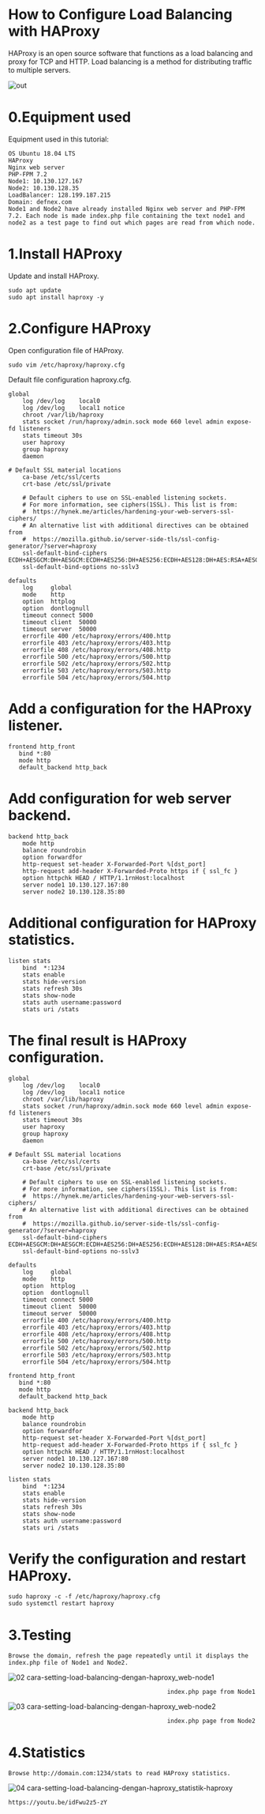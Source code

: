 # How to Configure Load Balancing with HAProxy

HAProxy is an open source software that functions as a load balancing and proxy for TCP and HTTP. Load balancing is a method for distributing traffic to multiple servers.

![out](https://user-images.githubusercontent.com/52296424/196805772-4074e317-d9aa-4106-b862-6c816298e8cb.jpg)

# 0.Equipment used
Equipment used in this tutorial:

    OS Ubuntu 18.04 LTS
    HAProxy
    Nginx web server
    PHP-FPM 7.2
    Node1: 10.130.127.167
    Node2: 10.130.128.35
    LoadBalancer: 128.199.187.215
    Domain: defnex.com
    Node1 and Node2 have already installed Nginx web server and PHP-FPM 7.2. Each node is made index.php file containing the text node1 and node2 as a test page to find out which pages are read from which node.

# 1.Install HAProxy
Update and install HAProxy.

    sudo apt update
    sudo apt install haproxy -y    

# 2.Configure HAProxy
Open configuration file of HAProxy.

    sudo vim /etc/haproxy/haproxy.cfg

Default file configuration haproxy.cfg.

    global
        log /dev/log    local0
        log /dev/log    local1 notice
        chroot /var/lib/haproxy
        stats socket /run/haproxy/admin.sock mode 660 level admin expose-fd listeners
        stats timeout 30s
        user haproxy
        group haproxy
        daemon

    # Default SSL material locations
        ca-base /etc/ssl/certs
        crt-base /etc/ssl/private

        # Default ciphers to use on SSL-enabled listening sockets.
        # For more information, see ciphers(1SSL). This list is from:
        #  https://hynek.me/articles/hardening-your-web-servers-ssl-ciphers/
        # An alternative list with additional directives can be obtained from
        #  https://mozilla.github.io/server-side-tls/ssl-config-generator/?server=haproxy
        ssl-default-bind-ciphers ECDH+AESGCM:DH+AESGCM:ECDH+AES256:DH+AES256:ECDH+AES128:DH+AES:RSA+AESGCM:RSA+AES:!aNULL:!MD5:!DSS
        ssl-default-bind-options no-sslv3

    defaults
        log     global
        mode    http
        option  httplog
        option  dontlognull
        timeout connect 5000
        timeout client  50000
        timeout server  50000
        errorfile 400 /etc/haproxy/errors/400.http
        errorfile 403 /etc/haproxy/errors/403.http
        errorfile 408 /etc/haproxy/errors/408.http
        errorfile 500 /etc/haproxy/errors/500.http
        errorfile 502 /etc/haproxy/errors/502.http
        errorfile 503 /etc/haproxy/errors/503.http
        errorfile 504 /etc/haproxy/errors/504.http
    
# Add a configuration for the HAProxy listener.
    
    frontend http_front
       bind *:80
       mode http
       default_backend http_back
       
       
# Add configuration for web server backend.   
    backend http_back    
        mode http
        balance roundrobin
        option forwardfor
        http-request set-header X-Forwarded-Port %[dst_port]
        http-request add-header X-Forwarded-Proto https if { ssl_fc }
        option httpchk HEAD / HTTP/1.1rnHost:localhost
        server node1 10.130.127.167:80
        server node2 10.130.128.35:80
       
# Additional configuration for HAProxy statistics.

    listen stats 
        bind  *:1234
        stats enable
        stats hide-version
        stats refresh 30s
        stats show-node
        stats auth username:password
        stats uri /stats   
        
# The final result is HAProxy configuration.

    global
        log /dev/log    local0
        log /dev/log    local1 notice
        chroot /var/lib/haproxy
        stats socket /run/haproxy/admin.sock mode 660 level admin expose-fd listeners
        stats timeout 30s
        user haproxy
        group haproxy
        daemon

    # Default SSL material locations
        ca-base /etc/ssl/certs
        crt-base /etc/ssl/private

        # Default ciphers to use on SSL-enabled listening sockets.
        # For more information, see ciphers(1SSL). This list is from:
        #  https://hynek.me/articles/hardening-your-web-servers-ssl-ciphers/
        # An alternative list with additional directives can be obtained from
        #  https://mozilla.github.io/server-side-tls/ssl-config-generator/?server=haproxy
        ssl-default-bind-ciphers ECDH+AESGCM:DH+AESGCM:ECDH+AES256:DH+AES256:ECDH+AES128:DH+AES:RSA+AESGCM:RSA+AES:!aNULL:!MD5:!DSS
        ssl-default-bind-options no-sslv3

    defaults
        log     global
        mode    http
        option  httplog
        option  dontlognull
        timeout connect 5000
        timeout client  50000
        timeout server  50000
        errorfile 400 /etc/haproxy/errors/400.http
        errorfile 403 /etc/haproxy/errors/403.http
        errorfile 408 /etc/haproxy/errors/408.http
        errorfile 500 /etc/haproxy/errors/500.http
        errorfile 502 /etc/haproxy/errors/502.http
        errorfile 503 /etc/haproxy/errors/503.http
        errorfile 504 /etc/haproxy/errors/504.http

    frontend http_front
       bind *:80
       mode http
       default_backend http_back

    backend http_back    
        mode http
        balance roundrobin
        option forwardfor
        http-request set-header X-Forwarded-Port %[dst_port]
        http-request add-header X-Forwarded-Proto https if { ssl_fc }
        option httpchk HEAD / HTTP/1.1rnHost:localhost
        server node1 10.130.127.167:80
        server node2 10.130.128.35:80

    listen stats 
        bind  *:1234
        stats enable
        stats hide-version
        stats refresh 30s
        stats show-node
        stats auth username:password
        stats uri /stats   
   
# Verify the configuration and restart HAProxy.

    sudo haproxy -c -f /etc/haproxy/haproxy.cfg
    sudo systemctl restart haproxy
 
# 3.Testing
    Browse the domain, refresh the page repeatedly until it displays the index.php file of Node1 and Node2.

 ![02 cara-setting-load-balancing-dengan-haproxy_web-node1](https://user-images.githubusercontent.com/52296424/196808827-264d8240-b023-455b-8e4a-ac045d6a09e4.jpg)
 
                                                 index.php page from Node1
 
 ![03 cara-setting-load-balancing-dengan-haproxy_web-node2](https://user-images.githubusercontent.com/52296424/196808975-5fdb273f-75e8-4150-903f-91413d302358.jpg)

                                                 index.php page from Node2
 
 
# 4.Statistics
    Browse http://domain.com:1234/stats to read HAProxy statistics.
    
 ![04 cara-setting-load-balancing-dengan-haproxy_statistik-haproxy](https://user-images.githubusercontent.com/52296424/196809129-95b34fc2-8d6a-4cbe-af17-4c21dbd778db.jpg)



    https://youtu.be/idFwu2z5-zY

 
 
 
 
 
